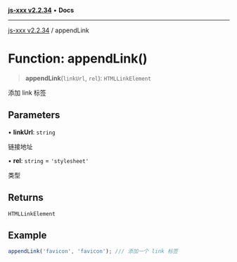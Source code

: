 [**js-xxx v2.2.34**](../README.md) • **Docs**

***

[js-xxx v2.2.34](../README.md) / appendLink

# Function: appendLink()

> **appendLink**(`linkUrl`, `rel`): `HTMLLinkElement`

添加 link 标签

## Parameters

• **linkUrl**: `string`

链接地址

• **rel**: `string` = `'stylesheet'`

类型

## Returns

`HTMLLinkElement`

## Example

```ts
appendLink('favicon', 'favicon'); /// 添加一个 link 标签
```
